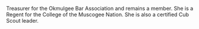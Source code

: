 ﻿---
fname: 'Pandee'
lname: 'Ramirez'
id: 1130
published: False
layout: judge-bio
---
Treasurer for the Okmulgee Bar Association and remains a
member. She is a Regent for the College of the Muscogee Nation. She is
also a certified Cub Scout leader.
